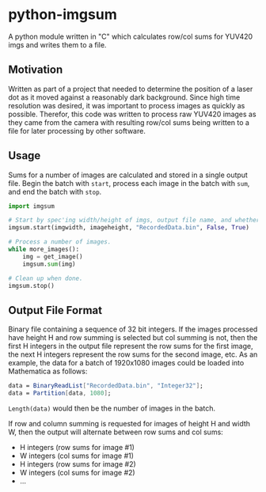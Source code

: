 # python-imgsum
A python module written in "C" which calculates row/col sums for YUV420 imgs and writes them to a file.

## Motivation
Written as part of a project that needed to determine the position of a laser dot as it moved against a reasonably 
dark background. Since high time resolution was desired, it was important to process images as quickly as possible.
Therefor, this code was written to process raw YUV420 images as they came from the camera with resulting row/col sums
being written to a file for later processing by other software.

## Usage
Sums for a number of images are calculated and stored in a single output file. Begin the batch with `start`, process each image in the batch with `sum`, and end the batch with `stop`.
```python
import imgsum

# Start by spec'ing width/height of imgs, output file name, and whether row and/or col sums are desired.
imgsum.start(imgwidth, imageheight, "RecordedData.bin", False, True)

# Process a number of images.
while more_images():
    img = get_image()
    imgsum.sum(img)

# Clean up when done.
imgsum.stop()
```
## Output File Format
Binary file containing a sequence of 32 bit integers. If the images processed have height H and row summing is selected
but col summing is not, then the first H integers in the output file represent the row sums for the first image, the next
H integers represent the row sums for the second image, etc. As an example, the data for a batch of 1920x1080 images could 
be loaded into Mathematica as follows:

```mathematica
data = BinaryReadList["RecordedData.bin", "Integer32"];
data = Partition[data, 1080];
```
`Length(data)` would then be the number of images in the batch.

If row and column summing is requested for images of height H and width W, then the output will alternate between row sums
and col sums: 
* H integers (row sums for image #1)
* W integers (col sums for image #1)
* H integers (row sums for image #2)
* W integers (col sums for image #2)
* ...
